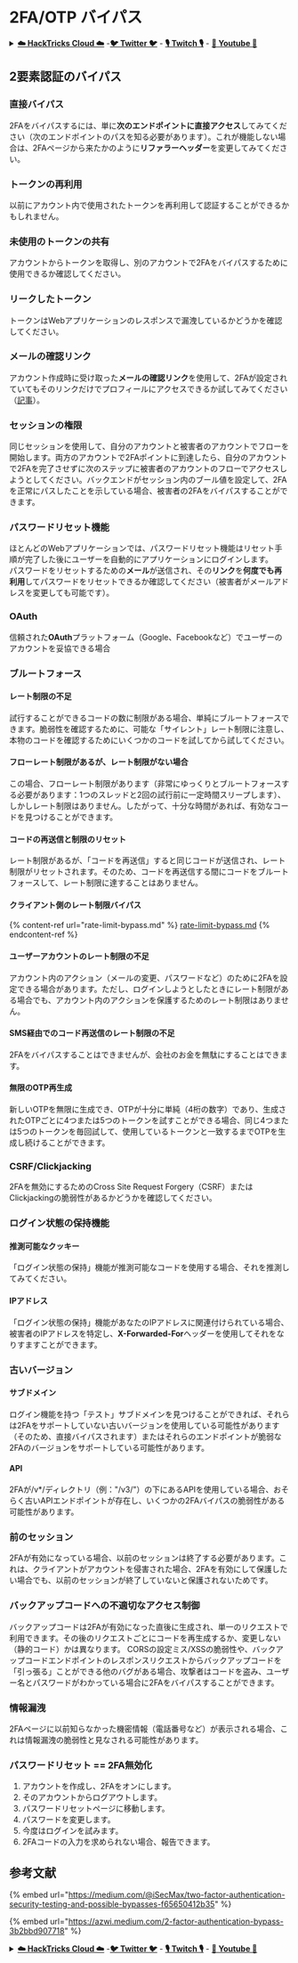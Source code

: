 # 2FA/OTP バイパス

<details>

<summary><a href="https://cloud.hacktricks.xyz/pentesting-cloud/pentesting-cloud-methodology"><strong>☁️ HackTricks Cloud ☁️</strong></a> -<a href="https://twitter.com/hacktricks_live"><strong>🐦 Twitter 🐦</strong></a> - <a href="https://www.twitch.tv/hacktricks_live/schedule"><strong>🎙️ Twitch 🎙️</strong></a> - <a href="https://www.youtube.com/@hacktricks_LIVE"><strong>🎥 Youtube 🎥</strong></a></summary>

* **サイバーセキュリティ企業**で働いていますか？ **HackTricksで会社を宣伝**したいですか？または、**PEASSの最新バージョンにアクセスしたり、HackTricksをPDFでダウンロード**したいですか？[**SUBSCRIPTION PLANS**](https://github.com/sponsors/carlospolop)をチェックしてください！
* [**The PEASS Family**](https://opensea.io/collection/the-peass-family)を見つけてください。独占的な[**NFT**](https://opensea.io/collection/the-peass-family)のコレクションです。
* [**公式のPEASS＆HackTricksのグッズ**](https://peass.creator-spring.com)を手に入れましょう。
* [**💬**](https://emojipedia.org/speech-balloon/) [**Discordグループ**](https://discord.gg/hRep4RUj7f)または[**telegramグループ**](https://t.me/peass)に**参加**するか、**Twitter**で**フォロー**してください[**🐦**](https://github.com/carlospolop/hacktricks/tree/7af18b62b3bdc423e11444677a6a73d4043511e9/\[https:/emojipedia.org/bird/README.md)[**@carlospolopm**](https://twitter.com/hacktricks\_live)**。**
* **ハッキングのトリックを共有するには、PRを** [**hacktricks repo**](https://github.com/carlospolop/hacktricks) **と** [**hacktricks-cloud repo**](https://github.com/carlospolop/hacktricks-cloud) **に提出してください。**

</details>

## **2要素認証のバイパス**

### **直接バイパス**

2FAをバイパスするには、単に**次のエンドポイントに直接アクセス**してみてください（次のエンドポイントのパスを知る必要があります）。これが機能しない場合は、2FAページから来たかのように**リファラーヘッダー**を変更してみてください。

### **トークンの再利用**

以前にアカウント内で使用されたトークンを再利用して認証することができるかもしれません。

### 未使用のトークンの共有

アカウントからトークンを取得し、別のアカウントで2FAをバイパスするために使用できるか確認してください。

### リークしたトークン

トークンはWebアプリケーションのレスポンスで漏洩しているかどうかを確認してください。

### メールの確認リンク

アカウント作成時に受け取った**メールの確認リンク**を使用して、2FAが設定されていてもそのリンクだけでプロフィールにアクセスできるか試してみてください（[記事](https://srahulceh.medium.com/behind-the-scenes-of-a-security-bug-the-perils-of-2fa-cookie-generation-496d9519771b)）。

### セッションの権限

同じセッションを使用して、自分のアカウントと被害者のアカウントでフローを開始します。両方のアカウントで2FAポイントに到達したら、自分のアカウントで2FAを完了させずに次のステップに被害者のアカウントのフローでアクセスしようとしてください。バックエンドがセッション内のブール値を設定して、2FAを正常にパスしたことを示している場合、被害者の2FAをバイパスすることができます。

### **パスワードリセット機能**

ほとんどのWebアプリケーションでは、パスワードリセット機能はリセット手順が完了した後にユーザーを自動的にアプリケーションにログインします。\
パスワードをリセットするための**メール**が送信され、その**リンク**を**何度でも再利用**してパスワードをリセットできるか確認してください（被害者がメールアドレスを変更しても可能です）。

### OAuth

信頼された**OAuth**プラットフォーム（Google、Facebookなど）でユーザーのアカウントを妥協できる場合

### ブルートフォース

#### レート制限の不足

試行することができるコードの数に制限がある場合、単純にブルートフォースできます。脆弱性を確認するために、可能な「サイレント」レート制限に注意し、本物のコードを確認するためにいくつかのコードを試してから試してください。

#### フローレート制限があるが、レート制限がない場合

この場合、フローレート制限があります（非常にゆっくりとブルートフォースする必要があります：1つのスレッドと2回の試行前に一定時間スリープします）、しかしレート制限はありません。したがって、十分な時間があれば、有効なコードを見つけることができます。

#### コードの再送信と制限のリセット

レート制限があるが、「コードを再送信」すると同じコードが送信され、レート制限がリセットされます。そのため、コードを再送信する間にコードをブルートフォースして、レート制限に達することはありません。

#### クライアント側のレート制限バイパス

{% content-ref url="rate-limit-bypass.md" %}
[rate-limit-bypass.md](rate-limit-bypass.md)
{% endcontent-ref %}

#### ユーザーアカウントのレート制限の不足

アカウント内のアクション（メールの変更、パスワードなど）のために2FAを設定できる場合があります。ただし、ログインしようとしたときにレート制限がある場合でも、アカウント内のアクションを保護するためのレート制限はありません。

#### SMS経由でのコード再送信のレート制限の不足

2FAをバイパスすることはできませんが、会社のお金を無駄にすることはできます。

#### 無限のOTP再生成

新しいOTPを無限に生成でき、OTPが十分に単純（4桁の数字）であり、生成されたOTPごとに4つまたは5つのトークンを試すことができる場合、同じ4つまたは5つのトークンを毎回試して、使用しているトークンと一致するまでOTPを生成し続けることができます。

### CSRF/Clickjacking

2FAを無効にするためのCross Site Request Forgery（CSRF）またはClickjackingの脆弱性があるかどうかを確認してください。

### ログイン状態の保持機能

#### 推測可能なクッキー

「ログイン状態の保持」機能が推測可能なコードを使用する場合、それを推測してみてください。

#### IPアドレス

「ログイン状態の保持」機能があなたのIPアドレスに関連付けられている場合、被害者のIPアドレスを特定し、**X-Forwarded-For**ヘッダーを使用してそれをなりすますことができます。
### 古いバージョン

#### サブドメイン

ログイン機能を持つ「テスト」サブドメインを見つけることができれば、それらは2FAをサポートしていない古いバージョンを使用している可能性があります（そのため、直接バイパスされます）またはそれらのエンドポイントが脆弱な2FAのバージョンをサポートしている可能性があります。

#### API

2FAが/v\*/ディレクトリ（例："/v3/"）の下にあるAPIを使用している場合、おそらく古いAPIエンドポイントが存在し、いくつかの2FAバイパスの脆弱性がある可能性があります。

### 前のセッション

2FAが有効になっている場合、以前のセッションは終了する必要があります。これは、クライアントがアカウントを侵害された場合、2FAを有効にして保護したい場合でも、以前のセッションが終了していないと保護されないためです。

### バックアップコードへの不適切なアクセス制御

バックアップコードは2FAが有効になった直後に生成され、単一のリクエストで利用できます。その後のリクエストごとにコードを再生成するか、変更しない（静的コード）かは異なります。 CORSの設定ミス/XSSの脆弱性や、バックアップコードエンドポイントのレスポンスリクエストからバックアップコードを「引っ張る」ことができる他のバグがある場合、攻撃者はコードを盗み、ユーザー名とパスワードがわかっている場合に2FAをバイパスすることができます。

### 情報漏洩

2FAページに以前知らなかった機密情報（電話番号など）が表示される場合、これは情報漏洩の脆弱性と見なされる可能性があります。

### **パスワードリセット == 2FA無効化**

1. アカウントを作成し、2FAをオンにします。
2. そのアカウントからログアウトします。
3. パスワードリセットページに移動します。
4. パスワードを変更します。
5. 今度はログインを試みます。
6. 2FAコードの入力を求められない場合、報告できます。

## 参考文献

{% embed url="https://medium.com/@iSecMax/two-factor-authentication-security-testing-and-possible-bypasses-f65650412b35" %}

{% embed url="https://azwi.medium.com/2-factor-authentication-bypass-3b2bbd907718" %}

<details>

<summary><a href="https://cloud.hacktricks.xyz/pentesting-cloud/pentesting-cloud-methodology"><strong>☁️ HackTricks Cloud ☁️</strong></a> -<a href="https://twitter.com/hacktricks_live"><strong>🐦 Twitter 🐦</strong></a> - <a href="https://www.twitch.tv/hacktricks_live/schedule"><strong>🎙️ Twitch 🎙️</strong></a> - <a href="https://www.youtube.com/@hacktricks_LIVE"><strong>🎥 Youtube 🎥</strong></a></summary>

* **サイバーセキュリティ企業で働いていますか？ HackTricksであなたの会社を宣伝したいですか？または、PEASSの最新バージョンにアクセスしたり、HackTricksをPDFでダウンロードしたりしたいですか？[**SUBSCRIPTION PLANS**](https://github.com/sponsors/carlospolop)をチェックしてください！**
* [**The PEASS Family**](https://opensea.io/collection/the-peass-family)を発見しましょう、私たちの独占的な[NFT](https://opensea.io/collection/the-peass-family)のコレクション
* [**公式のPEASS＆HackTricksグッズ**](https://peass.creator-spring.com)を手に入れましょう
* [**💬**](https://emojipedia.org/speech-balloon/) [**Discordグループ**](https://discord.gg/hRep4RUj7f)または[**telegramグループ**](https://t.me/peass)に参加するか、**Twitter** [**🐦**](https://github.com/carlospolop/hacktricks/tree/7af18b62b3bdc423e11444677a6a73d4043511e9/\[https:/emojipedia.org/bird/README.md)[**@carlospolopm**](https://twitter.com/hacktricks\_live)**をフォローしてください。**
* **ハッキングのトリックを共有するには、**[**hacktricks repo**](https://github.com/carlospolop/hacktricks) **と** [**hacktricks-cloud repo**](https://github.com/carlospolop/hacktricks-cloud) **にPRを提出してください。**

</details>
